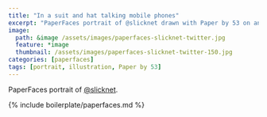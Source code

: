 ```yaml
---
title: "In a suit and hat talking mobile phones"
excerpt: "PaperFaces portrait of @slicknet drawn with Paper by 53 on an iPad."
image: 
  path: &image /assets/images/paperfaces-slicknet-twitter.jpg 
  feature: *image
  thumbnail: /assets/images/paperfaces-slicknet-twitter-150.jpg
categories: [paperfaces]
tags: [portrait, illustration, Paper by 53]
---
```


PaperFaces portrait of [@slicknet](https://twitter.com/slicknet).

{% include boilerplate/paperfaces.md %}
